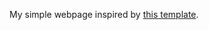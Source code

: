 My simple webpage inspired by [this template](https://www.wix.com/website-template/view/html/2846?originUrl=https%3A%2F%2Fwww.wix.com%2Fwebsite%2Ftemplates%3Fcriteria%3DIt%2BCV&tpClick=view_button&esi=f07229cb-211a-4307-af26-6265667e7f98).
